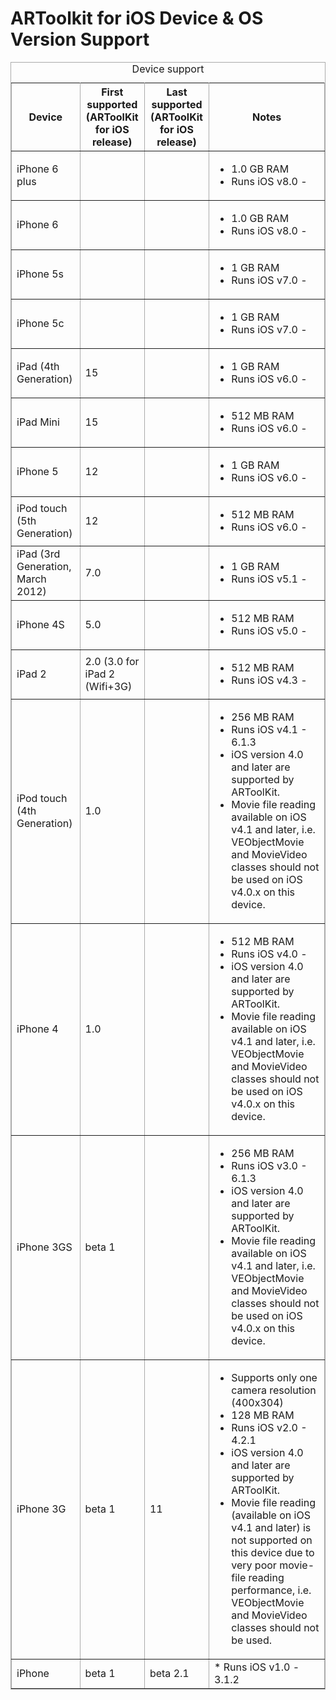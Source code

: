 # ARToolkit for iOS Device & OS Version Support

<table rules="all" style="margin:1em 1em 1em 0; border:solid 1px #AAAAAA; border-collapse:collapse;empty-cells:show;" border="2" cellpadding="3" cellspacing="4">

<caption> Device support
</caption><tbody><tr>
<th>Device </th><th> First supported <br>(ARToolKit for iOS release) </th><th> Last supported <br>(ARToolKit for iOS release) </th><th> Notes
</th></tr>
<tr>
<td> iPhone 6 plus
</td><td>
</td><td>
</td><td>
<ul><li> 1.0 GB RAM
</li><li> Runs iOS v8.0 - 
</li></ul>
</td></tr>
<tr>
<td> iPhone 6
</td><td>
</td><td>
</td><td>
<ul><li> 1.0 GB RAM
</li><li> Runs iOS v8.0 - 
</li></ul>
</td></tr>
<tr>
<td> iPhone 5s
</td><td>
</td><td>
</td><td>
<ul><li> 1 GB RAM
</li><li> Runs iOS v7.0 - 
</li></ul>
</td></tr>
<tr>
<td> iPhone 5c
</td><td>
</td><td>
</td><td>
<ul><li> 1 GB RAM
</li><li> Runs iOS v7.0 - 
</li></ul>
</td></tr>
<tr>
<td> iPad (4th Generation)
</td><td> 15
</td><td>
</td><td>
<ul><li> 1 GB RAM
</li><li> Runs iOS v6.0 - 
</li></ul>
</td></tr>
<tr>
<td> iPad Mini
</td><td> 15
</td><td>
</td><td>
<ul><li> 512 MB RAM
</li><li> Runs iOS v6.0 - 
</li></ul>
</td></tr>
<tr>
<td> iPhone 5
</td><td> 12
</td><td>
</td><td>
<ul><li> 1 GB RAM
</li><li> Runs iOS v6.0 - 
</li></ul>
</td></tr>
<tr>
<td> iPod touch (5th Generation)
</td><td> 12
</td><td>
</td><td>
<ul><li> 512 MB RAM
</li><li> Runs iOS v6.0 - 
</li></ul>
</td></tr>
<tr>
<td> iPad (3rd Generation, March 2012)
</td><td> 7.0
</td><td>
</td><td>
<ul><li> 1 GB RAM
</li><li> Runs iOS v5.1 - 
</li></ul>
</td></tr>
<tr>
<td> iPhone 4S
</td><td> 5.0
</td><td>
</td><td>
<ul><li> 512 MB RAM
</li><li> Runs iOS v5.0 - 
</li></ul>
</td></tr>
<tr>
<td> iPad 2
</td><td> 2.0 (3.0 for iPad 2 (Wifi+3G)
</td><td>
</td><td>
<ul><li> 512 MB RAM
</li><li> Runs iOS v4.3 - 
</li></ul>
</td></tr>
<tr>
<td> iPod touch (4th Generation)
</td><td> 1.0
</td><td>
</td><td>
<ul><li> 256 MB RAM
</li><li> Runs iOS v4.1 - 6.1.3
</li><li> iOS version 4.0 and later are supported by ARToolKit.
</li><li> Movie file reading available on iOS v4.1 and later, i.e. VEObjectMovie and MovieVideo classes should not be used on iOS v4.0.x on this device.
</li></ul>
</td></tr>
<tr>
<td> iPhone 4
</td><td> 1.0
</td><td>
</td><td>
<ul><li> 512 MB RAM
</li><li> Runs iOS v4.0 - 
</li><li> iOS version 4.0 and later are supported by ARToolKit.
</li><li> Movie file reading available on iOS v4.1 and later, i.e. VEObjectMovie and MovieVideo classes should not be used on iOS v4.0.x on this device.
</li></ul>
</td></tr>
<tr>
<td> iPhone 3GS
</td><td> beta 1
</td><td>
</td><td>
<ul><li> 256 MB RAM
</li><li> Runs iOS v3.0 - 6.1.3
</li><li> iOS version 4.0 and later are supported by ARToolKit.
</li><li> Movie file reading available on iOS v4.1 and later, i.e. VEObjectMovie and MovieVideo classes should not be used on iOS v4.0.x on this device.
</li></ul>
</td></tr>
<tr>
<td> iPhone 3G
</td><td> beta 1
</td><td> 11
</td><td>
<ul><li> Supports only one camera resolution (400x304)
</li><li> 128 MB RAM
</li><li> Runs iOS v2.0 - 4.2.1
</li><li> iOS version 4.0 and later are supported by ARToolKit.
</li><li> Movie file reading (available on iOS v4.1 and later) is not supported on this device due to very poor movie-file reading performance, i.e. VEObjectMovie and MovieVideo classes should not be used.
</li></ul>
</td></tr>
<tr>
<td> iPhone
</td><td> beta 1
</td><td> beta 2.1
</td><td> * Runs iOS v1.0 - 3.1.2
</td></tr></tbody></table>